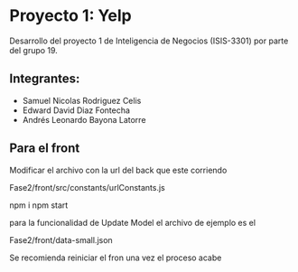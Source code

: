 # Proyecto 1: Yelp
Desarrollo del proyecto 1 de Inteligencia de Negocios (ISIS-3301) por parte del grupo 19. 
## Integrantes:
* Samuel Nicolas Rodriguez Celis
* Edward David Diaz Fontecha
* Andrés Leonardo Bayona Latorre

## Para el front 
Modificar el archivo con la url del back que este corriendo 

Fase2/front/src/constants/urlConstants.js

npm i 
npm start

para la funcionalidad de Update Model el archivo de ejemplo es el 

Fase2/front/data-small.json

Se recomienda reiniciar el fron una vez el proceso acabe 